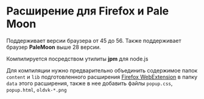 # Расширение для Firefox и Pale Moon
Поддерживает версии браузера от 45 до 56.
Также поддерживает браузер **PaleMoon** выше 28 версии.

Компилируется посредством утилиты **jpm** для node.js

Для компиляции нужно предварительно объединить содержимое папок `content` и `lib` подготовленного расширения [Firefox WebExtension](../firefox-webext) в папку `data` этого расширения, также в нее добавить файлы `popup.css`, `popup.html`, `oldvk-*.png`

